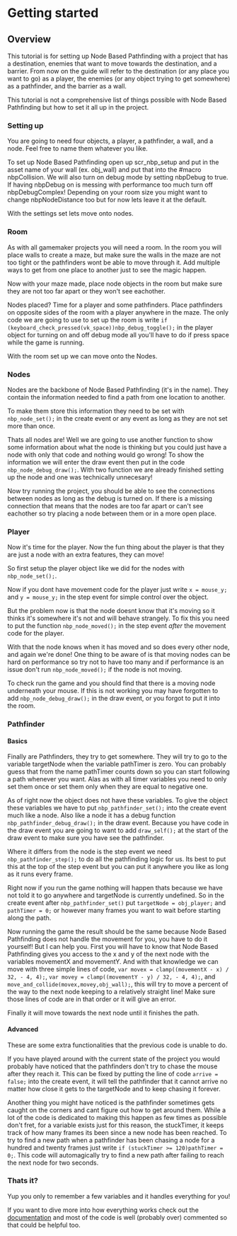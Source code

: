 # Getting started

## Overview

This tutorial is for setting up Node Based Pathfinding with a project that has a destination, enemies that want to move towards the destination, and a barrier. From now on the guide will refer to the destination (or any place you want to go) as a player, the enemies (or any object trying to get somewhere) as a pathfinder, and the barrier as a wall.

This tutorial is not a comprehensive list of things possible with Node Based Pathfinding but how to set it all up in the project.


### Setting up

You are going to need four objects, a player, a pathfinder, a wall, and a node. Feel free to name them whatever you like.

To set up Node Based Pathfinding open up scr_nbp_setup and put in the asset name of your wall (ex. obj_wall) and put that into the #macro nbpCollision. We will also turn on debug mode by setting nbpDebug to true. If having nbpDebug on is messing with performance too much turn off nbpDebugComplex! Depending on your room size you might want to change nbpNodeDistance too but for now lets leave it at the default.

With the settings set lets move onto nodes.

### Room

As with all gamemaker projects you will need a room. In the room you will place walls to create a maze, but make sure the walls in the maze are not too tight or the pathfinders wont be able to move through it. Add multiple ways to get from one place to another just to see the magic happen.

Now with your maze made, place node objects in the room but make sure they are not too far apart or they won't see eachother.

Nodes placed? Time for a player and some pathfinders. Place pathfinders on opposite sides of the room with a player anywhere in the maze. The only code we are going to use to set up the room is write `if (keyboard_check_pressed(vk_space))nbp_debug_toggle();` in the player object for turning on and off debug mode all you'll have to do if press space while the game is running.

With the room set up we can move onto the Nodes.

### Nodes

Nodes are the backbone of Node Based Pathfinding (it's in the name). They contain the information needed to find a path from one location to another.

To make them store this information they need to be set with `nbp_node_set();` in the create event or any event as long as they are not set more than once. 

Thats all nodes are! Well we are going to use another function to show some information about what the node is thinking but you could just have a node with only that code and nothing would go wrong! To show the information we will enter the draw event then put in the code `nbp_node_debug_draw();`. With two function we are already finished setting up the node and one was technically unnecesary!

Now try running the project, you should be able to see the connections between nodes as long as the debug is turned on. If there is a missing connection that means that the nodes are too far apart or can't see eachother so try placing a node between them or in a more open place.

### Player

Now it's time for the player. Now the fun thing about the player is that they are just a node with an extra features, they can move!

So first setup the player object like we did for the nodes with `nbp_node_set();`.

Now if you dont have movement code for the player just write `x = mouse_y;` and `y = mouse_y;` in the step event for simple control over the object.

But the problem now is that the node doesnt know that it's moving so it thinks it's somewhere it's not and will behave strangely. To fix this you need to put the function `nbp_node_moved();` in the step event *after* the movement code for the player.

With that the node knows when it has moved and so does every other node, and again we're done! One thing to be aware of is that moving nodes can be hard on performance so try not to have too many and if performance is an issue don't run `nbp_node_moved();` if the node is not moving.

To check run the game and you should find that there is a moving node underneath your mouse. If this is not working you may have forgotten to add `nbp_node_debug_draw();` in the draw event, or you forgot to put it into the room.

### Pathfinder

#### Basics

Finally are Pathfinders, they try to get somewhere. They will try to go to the variable targetNode when the variable pathTimer is zero. You can probably guess that from the name pathTimer counts down so you can start following a path whenever you want. Alas as with all timer variables you need to only set them once or set them only when they are equal to negative one.

As of right now the object does not have these variables. To give the object these variables we have to put `nbp_pathfinder_set();` into the create event much like a node. Also like a node it has a debug function `nbp_pathfinder_debug_draw();` in the draw event. Because you have code in the draw event you are going to want to add `draw_self();` at the start of the draw event to make sure you have see the pathfinder.

Where it differs from the node is the step event we need `nbp_pathfinder_step();` to do all the pathfinding logic for us. Its best to put this at the top of the step event but you can put it anywhere you like as long as it runs every frame.

Right now if you run the game nothing will happen thats because we have not told it to go anywhere and targetNode is currently undefined. So in the create event after `nbp_pathfinder_set()` put `targetNode = obj_player;` and `pathTimer = 0;` or however many frames you want to wait before starting along the path.

Now running the game the result should be the same because Node Based Pathfinding does not handle the movement for you, you have to do it yourself! But I can help you. First you will have to know that Node Based Pathfinding gives you access to the x and y of the next node with the variables movementX and movementY. And with that knowledge we can move with three simple lines of code, `var movex = clamp((movementX - x) / 32, - 4, 4);`, `var movey = clamp((movementY - y) / 32, - 4, 4);`, and `move_and_collide(movex,movey,obj_wall);`, this will try to move a percent of the way to the next node keeping to a relatively straight line! Make sure those lines of code are in that order or it will give an error.

Finally it will move towards the next node until it finishes the path.

#### Advanced

These are some extra functionalities that the previous code is unable to do.

If you have played around with the current state of the project you would probably have noticed that the pathfinders don't try to chase the mouse after they reach it. This can be fixed by putting the line of code `arrive = false;` into the create event, it will tell the pathfinder that it cannot arrive no matter how close it gets to the targetNode and to keep chasing it forever.

Another thing you might have noticed is the pathfinder sometimes gets caught on the corners and cant figure out how to get around them. While a lot of the code is dedicated to making this happen as few times as possible don't fret, for a variable exists just for this reason, the stuckTimer, it keeps track of how many frames its been since a new node has been reached. To try to find a new path when a pathfinder has been chasing a node for a hundred and twenty frames just write `if (stuckTimer >= 120)pathTimer = 0;`. This code will automagically try to find a new path after failing to reach the next node for two seconds.

### Thats it?

Yup you only to remember a few variables and it handles everything for you!

If you want to dive more into how everything works check out the [documentation](/docs/!general-info.md) and most of the code is well (probably over) commented so that could be helpful too.